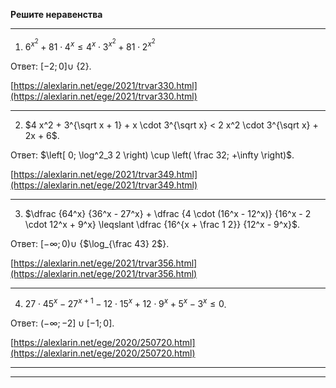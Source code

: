 **Решите неравенства**

--- ---

1) $6^{x^2} + 81 \cdot 4^x \leqslant 4^x \cdot 3^{x^2} + 81 \cdot 2^{x^2}$

Ответ: $[ -2; 0 ] \cup$ {$2$}.

[https://alexlarin.net/ege/2021/trvar330.html](https://alexlarin.net/ege/2021/trvar330.html)

--- ---

2) $4 x^2 + 3^{\sqrt x + 1} + x \cdot 3^{\sqrt x} < 2 x^2 \cdot 3^{\sqrt x} + 2x + 6$.

Ответ: $\left[ 0; \log^2_3 2 \right) \cup \left( \frac 32; +\infty \right)$.

[https://alexlarin.net/ege/2021/trvar349.html](https://alexlarin.net/ege/2021/trvar349.html)

--- ---

3) $\dfrac {64^x} {36^x - 27^x} + \dfrac {4 \cdot (16^x - 12^x)} {16^x - 2 \cdot 12^x + 9^x} \leqslant \dfrac {16^{x + \frac 1 2}} {12^x - 9^x}$.

Ответ: $\left[ -\infty; 0 \right) \cup$ {$\log_{\frac 43} 2$}.

[https://alexlarin.net/ege/2021/trvar356.html](https://alexlarin.net/ege/2021/trvar356.html)

--- ---

4) $27 \cdot 45^x - 27^{x+1} - 12 \cdot 15^x + 12 \cdot 9^x + 5^x - 3^x \leqslant 0$.

Ответ: $( -\infty; -2 ] \cup [ -1; 0 ]$.

[https://alexlarin.net/ege/2020/250720.html](https://alexlarin.net/ege/2020/250720.html)

--- ---
--- ---

